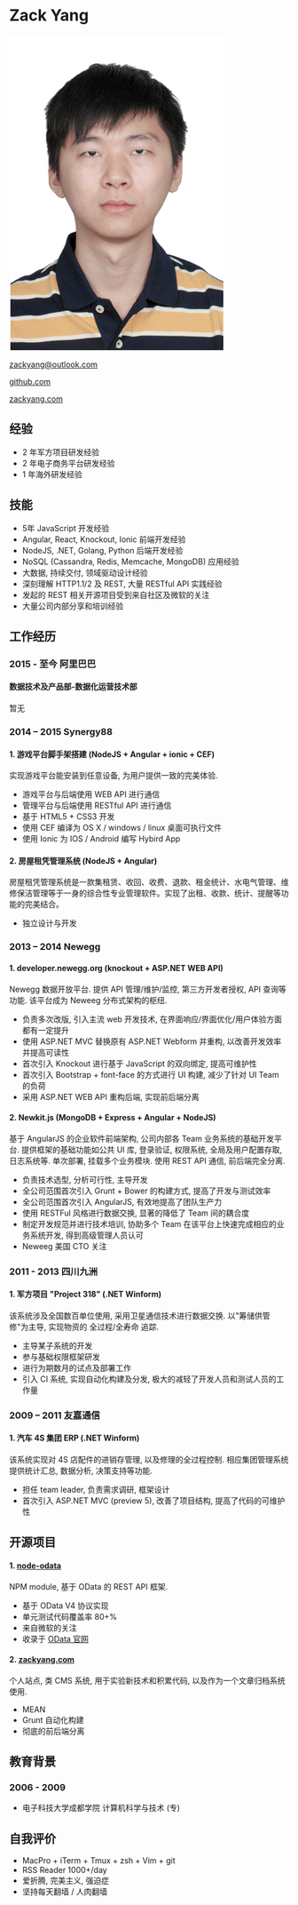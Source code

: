# Zack Yang

![img](index.jpg)

[zackyang@outlook.com](mailto:zackyang@outlook.com)


[github.com](https://github.com/TossShinHwa)


[zackyang.com](http://zackyang.com)

## 经验

* 2 年军方项目研发经验
* 2 年电子商务平台研发经验
* 1 年海外研发经验


## 技能

* 5年 JavaScript 开发经验
* Angular, React, Knockout, Ionic 前端开发经验
* NodeJS, .NET, Golang, Python 后端开发经验
* NoSQL (Cassandra, Redis, Memcache, MongoDB) 应用经验
* 大数据, 持续交付, 领域驱动设计经验
* 深刻理解 HTTP1.1/2 及 REST, 大量 RESTful API 实践经验
* 发起的 REST 相关开源项目受到来自社区及微软的关注
* 大量公司内部分享和培训经验


## 工作经历

### 2015 - 至今 阿里巴巴

#### 数据技术及产品部-数据化运营技术部

暂无


### 2014 – 2015 Synergy88

#### 1. 游戏平台脚手架搭建 (NodeJS + Angular + ionic + CEF)

实现游戏平台能安装到任意设备, 为用户提供一致的完美体验.

* 游戏平台与后端使用 WEB API 进行通信
* 管理平台与后端使用 RESTful API 进行通信
* 基于 HTML5 + CSS3 开发
* 使用 CEF 编译为 OS X / windows / linux 桌面可执行文件
* 使用 Ionic 为 IOS / Android 编写 Hybird App

#### 2. 房屋租凭管理系统 (NodeJS + Angular)

房屋租凭管理系统是一款集租赁、收回、收费、退款、租金统计、水电气管理、维修保洁管理等于一身的综合性专业管理软件。实现了出租、收款、统计、提醒等功能的完美结合。

* 独立设计与开发

### 2013 – 2014 Newegg

#### 1. developer.newegg.org (knockout + ASP.NET WEB API)

Newegg 数据开放平台. 提供 API 管理/维护/监控, 第三方开发者授权, API 查询等功能. 该平台成为 Neweeg 分布式架构的枢纽.

* 负责多次改版, 引入主流 web 开发技术, 在界面响应/界面优化/用户体验方面都有一定提升
* 使用 ASP.NET MVC 替换原有 ASP.NET Webform 并重构, 以改善开发效率并提高可读性
* 首次引入 Knockout 进行基于 JavaScript 的双向绑定, 提高可维护性
* 首次引入 Bootstrap + font-face 的方式进行 UI 构建, 减少了针对 UI Team 的负荷
* 采用 ASP.NET WEB API 重构后端, 实现前后端分离

#### 2. Newkit.js (MongoDB + Express + Angular + NodeJS)

基于 AngularJS 的企业软件前端架构, 公司内部各 Team 业务系统的基础开发平台. 提供框架的基础功能如公共 UI 库, 登录验证, 权限系统, 全局及用户配置存取, 日志系统等. 单次部署, 挂载多个业务模块. 使用 REST API 通信, 前后端完全分离.

* 负责技术选型, 分析可行性, 主导开发
* 全公司范围首次引入 Grunt + Bower 的构建方式, 提高了开发与测试效率
* 全公司范围首次引入 AngularJS, 有效地提高了团队生产力
* 使用 RESTFul 风格进行数据交换, 显著的降低了 Team 间的耦合度
* 制定开发规范并进行技术培训, 协助多个 Team 在该平台上快速完成相应的业务系统开发, 得到高级管理人员认可
* Neweeg 美国 CTO 关注

### 2011 - 2013 四川九洲

#### 1. 军方项目 "Project 318" (.NET Winform)

该系统涉及全国数百单位使用, 采用卫星通信技术进行数据交换. 以"筹储供管修"为主导, 实现物资的 全过程/全寿命 追踪.

* 主导某子系统的开发
* 参与基础权限框架研发
* 进行为期数月的试点及部署工作
* 引入 CI 系统, 实现自动化构建及分发, 极大的减轻了开发人员和测试人员的工作量

### 2009 – 2011 友嘉通信

#### 1. 汽车 4S 集团 ERP (.NET Winform)

该系统实现对 4S 店配件的进销存管理, 以及修理的全过程控制. 相应集团管理系统提供统计汇总, 数据分析, 决策支持等功能.

* 担任 team leader, 负责需求调研, 框架设计
* 首次引入 ASP.NET MVC (preview 5), 改善了项目结构, 提高了代码的可维护性


## 开源项目

#### 1. [node-odata](https://www.npmjs.org/package/node-odata)

NPM module, 基于 OData 的 REST API 框架.

* 基于 OData V4 协议实现
* 单元测试代码覆盖率 80+%
* 来自微软的关注
* 收录于 [OData 官网](http://www.odata.org/libraries/)

#### 2. [zackyang.com](http://zackyang.com)

个人站点, 类 CMS 系统, 用于实验新技术和积累代码, 以及作为一个文章归档系统使用.

* MEAN
* Grunt 自动化构建
* 彻底的前后端分离


## 教育背景

### 2006 - 2009

* 电子科技大学成都学院 计算机科学与技术 (专)


## 自我评价

* MacPro + iTerm + Tmux + zsh + Vim + git
* RSS Reader 1000+/day
* 爱折腾, 完美主义, 强迫症
* 坚持每天翻墙 / 人肉翻墙